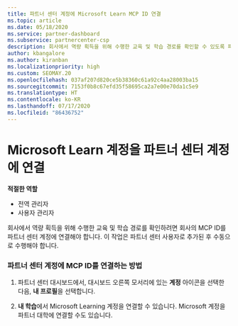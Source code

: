 ```yaml
---
title: 파트너 센터 계정에 Microsoft Learn MCP ID 연결
ms.topic: article
ms.date: 05/18/2020
ms.service: partner-dashboard
ms.subservice: partnercenter-csp
description: 회사에서 역량 획득을 위해 수행한 교육 및 학습 경로를 확인할 수 있도록 파트너 센터 계정에 MCP ID를 연결하는 방법을 알아봅니다.
author: kbangalore
ms.author: kiranban
ms.localizationpriority: high
ms.custom: SEOMAY.20
ms.openlocfilehash: 037af207d820ce5b38360c61a92c4aa28003ba15
ms.sourcegitcommit: 7153f0b8c67efd35f58695ca2a7e00e70da1c5e9
ms.translationtype: HT
ms.contentlocale: ko-KR
ms.lasthandoff: 07/17/2020
ms.locfileid: "86436752"
---
```

# <a name="associate-your-microsoft-learn-account-to-your-partner-center-account"></a>Microsoft Learn 계정을 파트너 센터 계정에 연결

**적절한 역할**

- 전역 관리자
- 사용자 관리자

회사에서 역량 획득을 위해 수행한 교육 및 학습 경로를 확인하려면 회사의 MCP ID를 파트너 센터 계정에 연결해야 합니다. 이 작업은 파트너 센터 사용자로 추가된 후 수동으로 수행해야 합니다.

### <a name="how-to-associate-your-mcp-id-to-your-partner-center-account"></a>파트너 센터 계정에 MCP ID를 연결하는 방법

1. 파트너 센터 대시보드에서, 대시보드 오른쪽 모서리에 있는 **계정** 아이콘을 선택한 다음, **내 프로필**을 선택합니다.

2. **내 학습**에서 Microsoft Learning 계정을 연결할 수 있습니다. Microsoft 계정을 파트너 대학에 연결할 수도 있습니다.
